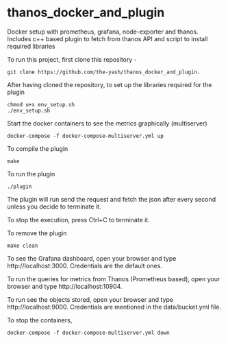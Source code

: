 # thanos_docker_and_plugin
Docker setup with prometheus, grafana, node-exporter and thanos. Includes c++ based plugin to fetch from thanos API and script to install required libraries

To run this project, first clone this repository - 
```
git clone https://github.com/the-yash/thanos_docker_and_plugin.
```

After having cloned the repository, to set up the libraries required for the plugin
``` 
chmod u+x env_setup.sh
./env_setup.sh 
```

Start the docker containers to see the metrics graphically (multiserver)
```
docker-compose -f docker-compose-multiserver.yml up
```

To compile the plugin
```
make
```

To run the plugin
```
./plugin
```

The plugin will run send the request and fetch the json after every second unless you decide to terminate it.

To stop the execution, press Ctrl+C to terminate it.

To remove the plugin
```
make clean
```

To see the Grafana dashboard, open your browser and type http://localhost:3000. Credentials are the default ones.

To run the queries for metrics from Thanos (Prometheus based), open your browser and type http://localhost:10904.

To run see the objects stored, open your browser and type http://localhost:9000. Credentials are mentioned in the data/bucket.yml file.

To stop the containers,
```
docker-compose -f docker-compose-multiserver.yml down
```
